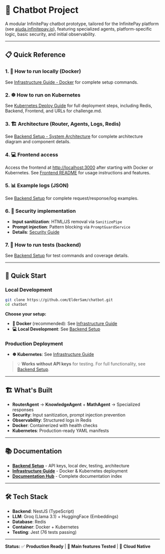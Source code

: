 # 🤖 Chatbot Project

A modular InfinitePay chatbot prototype, tailored for the InfinitePay platform (see [ajuda.infinitepay.io](https://ajuda.infinitepay.io/pt-BR/)), featuring specialized agents, platform-specific logic, basic security, and initial observability.

---

## 📋 Quick Reference

### 1. 🐳 How to run locally (Docker)
See [Infrastructure Guide - Docker](./infrastructure/README.md#-docker) for complete setup commands.

### 2. ☸️ How to run on Kubernetes
See [Kubernetes Deploy Guide](./infrastructure/k8s/DEPLOY_GUIDE.md) for full deployment steps, including Redis, Backend, Frontend, and URLs for challenge.md.

### 3. 🏗️ Architecture (Router, Agents, Logs, Redis)
See [Backend Setup - System Architecture](./backend/README.md#️-system-architecture) for complete architecture diagram and component details.

### 4. 💻 Frontend access
Access the frontend at [http://localhost:3000](http://localhost:3000) after starting with Docker or Kubernetes.
See [Frontend README](./frontend/README.md) for usage instructions and features.

### 5. 📊 Example logs (JSON)
See [Backend Setup](./backend/README.md#-api-examples--logs) for complete request/response/log examples.

### 6. 🔐 Security implementation
- **Input sanitization**: HTML/JS removal via `SanitizePipe`
- **Prompt injection**: Pattern blocking via `PromptGuardService`  
- **Details**: [Security Guide](./docs/security/input_sanitization.md)

### 7. 🧪 How to run tests (backend)
See [Backend Setup](./backend/README.md#-testing) for test commands and coverage details.

---

## 🚀 Quick Start

### Local Development
```bash
git clone https://github.com/ElderSam/chatbot.git
cd chatbot
```

**Choose your setup:**
- **🐳 Docker** (recommended): See [Infrastructure Guide](./infrastructure/README.md#-docker)
- **💻 Local Development**: See [Backend Setup](./backend/README.md)

### Production Deployment
- **☸️ Kubernetes**: See [Infrastructure Guide](./infrastructure/README.md#️-kubernetes)

> 💡 **Works without API keys** for testing. For full functionality, see [Backend Setup](./backend/README.md).

---

## 🏗️ What's Built

- **RouterAgent** → **KnowledgeAgent** + **MathAgent** → Specialized responses
- **Security**: Input sanitization, prompt injection prevention  
- **Observability**: Structured logs in Redis
- **Docker**: Containerized with health checks
- **Kubernetes**: Production-ready YAML manifests

---

## 📚 Documentation

- **[Backend Setup](./backend/README.md)** - API keys, local dev, testing, architecture
- **[Infrastructure Guide](./infrastructure/README.md)** - Docker & Kubernetes deployment
- **[Documentation Hub](./docs/README.md)** - Complete documentation index

---

## 🛠️ Tech Stack

- **Backend**: NestJS (TypeScript)
- **LLM**: Groq (Llama 3.1) + HuggingFace (Embeddings)
- **Database**: Redis
- **Container**: Docker + Kubernetes
- **Testing**: Jest (76 tests passing)

---

**Status:** ✅ **Production Ready** | 🧪 **Main features Tested** | 🚀 **Cloud Native**
